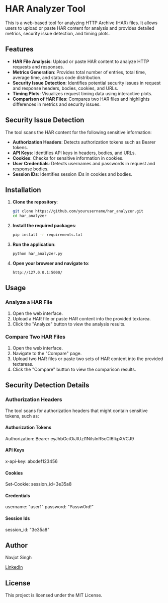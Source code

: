 # HAR Analyzer Tool

This is a web-based tool for analyzing HTTP Archive (HAR) files. It allows users to upload or paste HAR content for analysis and provides detailed metrics, security issue detection, and timing plots.

## Features

- **HAR File Analysis**: Upload or paste HAR content to analyze HTTP requests and responses.
- **Metrics Generation**: Provides total number of entries, total time, average time, and status code distribution.
- **Security Issue Detection**: Identifies potential security issues in request and response headers, bodies, cookies, and URLs.
- **Timing Plots**: Visualizes request timing data using interactive plots.
- **Comparison of HAR Files**: Compares two HAR files and highlights differences in metrics and security issues.

## Security Issue Detection

The tool scans the HAR content for the following sensitive information:

- **Authorization Headers**: Detects authorization tokens such as Bearer tokens.
- **API Keys**: Identifies API keys in headers, bodies, and URLs.
- **Cookies**: Checks for sensitive information in cookies.
- **User Credentials**: Detects usernames and passwords in request and response bodies.
- **Session IDs**: Identifies session IDs in cookies and bodies.

## Installation

1. **Clone the repository**:
    ```sh
    git clone https://github.com/yourusername/har_analyzer.git
    cd har_analyzer
    ```

2. **Install the required packages**:
    ```sh
    pip install -r requirements.txt
    ```

3. **Run the application**:
    ```sh
    python har_analyzer.py
    ```

4. **Open your browser and navigate to**:
    ```
    http://127.0.0.1:5000/
    ```

## Usage

### Analyze a HAR File

1. Open the web interface.
2. Upload a HAR file or paste HAR content into the provided textarea.
3. Click the "Analyze" button to view the analysis results.

### Compare Two HAR Files

1. Open the web interface.
2. Navigate to the "Compare" page.
3. Upload two HAR files or paste two sets of HAR content into the provided textareas.
4. Click the "Compare" button to view the comparison results.

## Security Detection Details

### Authorization Headers

The tool scans for authorization headers that might contain sensitive tokens, such as:

#### Authorization Tokens
Authorization: Bearer eyJhbGciOiJIUzI1NiIsInR5cCI6IkpXVCJ9

#### API Keys
x-api-key: abcdef123456

#### Cookies
Set-Cookie: session_id=3e35a8

#### Credentials
username: "user1"
password: "Passw0rd!"

#### Session Ids
session_id: "3e35a8"


## Author

<p>Navjot Singh</p>
<p><a href="https://www.linkedin.com/in/njot/">LinkedIn</a></p>

## License

<p>This project is licensed under the MIT License.</p>